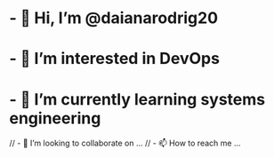 # - 👋 Hi, I’m @daianarodrig20
# - 👀 I’m interested in DevOps
# - 🌱 I’m currently learning systems engineering
// - 💞️ I’m looking to collaborate on ...
// - 📫 How to reach me ...

<!---
daianarodrig20/daianarodrig20 is a ✨ special ✨ repository because its `README.md` (this file) appears on your GitHub profile.
You can click the Preview link to take a look at your changes.
--->
